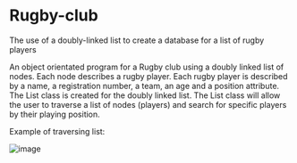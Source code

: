 # Rugby-club

The use of a doubly-linked list to create a database for a list of rugby players

An object orientated program for a Rugby club using a doubly linked list of nodes. Each node describes a rugby player. Each rugby player is described by a name, a registration number, a team, an age and a position attribute. The List class is created for the doubly linked list. The List class will allow the user to traverse a list of nodes (players) and search for specific players by their playing position.


Example of traversing list:

![image](https://user-images.githubusercontent.com/43984321/46802257-befd0500-cd54-11e8-8256-d5dd85e29b90.png)
